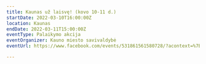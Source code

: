 ```yaml
---
title: Kaunas už laisvę! (kovo 10-11 d.)
startDate: 2022-03-10T16:00:00Z
location: Kaunas
endDate: 2022-03-11T15:00:00Z
eventType: Palaikymo akcija
eventOrganizer: Kauno miesto savivaldybė
eventUrl: https://www.facebook.com/events/531861561580728/?acontext=%7B%22event_action_history%22%3A[%7B%22mechanism%22%3A%22your_upcoming_events_unit%22%2C%22surface%22%3A%22bookmark%22%7D]%2C%22ref_notif_type%22%3Anull%7D

---
```

